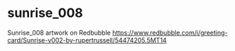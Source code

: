 # sunrise_008
Sunrise_008 artwork on Redbubble
https://www.redbubble.com/i/greeting-card/Sunrise-v002-by-rupertrussell/54474205.5MT14
